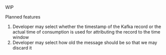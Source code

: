 WIP


Planned features

1) Developer may select whether the timestamp of the Kafka record or the actual time of 
consumption is used for attributing the record to the time window
2) Developer may select how old the message should be so that we may discard it
